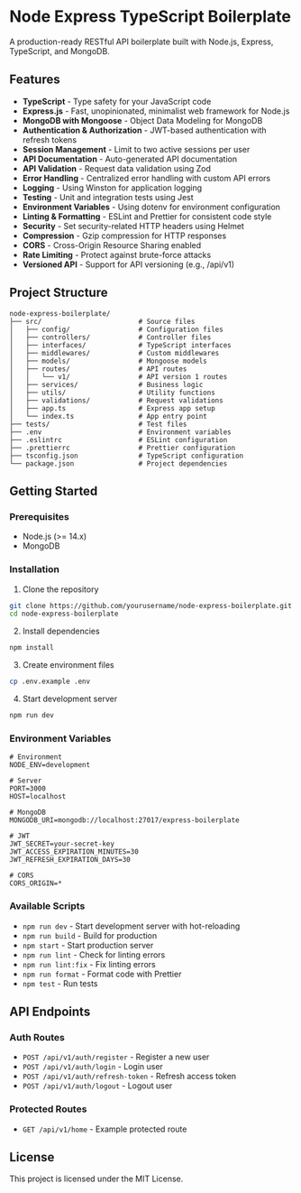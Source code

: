# Node Express TypeScript Boilerplate

A production-ready RESTful API boilerplate built with Node.js, Express, TypeScript, and MongoDB.

## Features

- **TypeScript** - Type safety for your JavaScript code
- **Express.js** - Fast, unopinionated, minimalist web framework for Node.js
- **MongoDB with Mongoose** - Object Data Modeling for MongoDB
- **Authentication & Authorization** - JWT-based authentication with refresh tokens
- **Session Management** - Limit to two active sessions per user
- **API Documentation** - Auto-generated API documentation
- **API Validation** - Request data validation using Zod
- **Error Handling** - Centralized error handling with custom API errors
- **Logging** - Using Winston for application logging
- **Testing** - Unit and integration tests using Jest
- **Environment Variables** - Using dotenv for environment configuration
- **Linting & Formatting** - ESLint and Prettier for consistent code style
- **Security** - Set security-related HTTP headers using Helmet
- **Compression** - Gzip compression for HTTP responses
- **CORS** - Cross-Origin Resource Sharing enabled
- **Rate Limiting** - Protect against brute-force attacks
- **Versioned API** - Support for API versioning (e.g., /api/v1)

## Project Structure

```
node-express-boilerplate/
├── src/                        # Source files
│   ├── config/                 # Configuration files
│   ├── controllers/            # Controller files
│   ├── interfaces/             # TypeScript interfaces
│   ├── middlewares/            # Custom middlewares
│   ├── models/                 # Mongoose models
│   ├── routes/                 # API routes
│   │   └── v1/                 # API version 1 routes
│   ├── services/               # Business logic
│   ├── utils/                  # Utility functions
│   ├── validations/            # Request validations
│   ├── app.ts                  # Express app setup
│   └── index.ts                # App entry point
├── tests/                      # Test files
├── .env                        # Environment variables
├── .eslintrc                   # ESLint configuration
├── .prettierrc                 # Prettier configuration
├── tsconfig.json               # TypeScript configuration
└── package.json                # Project dependencies
```

## Getting Started

### Prerequisites

- Node.js (>= 14.x)
- MongoDB

### Installation

1. Clone the repository

```bash
git clone https://github.com/yourusername/node-express-boilerplate.git
cd node-express-boilerplate
```

2. Install dependencies

```bash
npm install
```

3. Create environment files

```bash
cp .env.example .env
```

4. Start development server

```bash
npm run dev
```

### Environment Variables

```
# Environment
NODE_ENV=development

# Server
PORT=3000
HOST=localhost

# MongoDB
MONGODB_URI=mongodb://localhost:27017/express-boilerplate

# JWT
JWT_SECRET=your-secret-key
JWT_ACCESS_EXPIRATION_MINUTES=30
JWT_REFRESH_EXPIRATION_DAYS=30

# CORS
CORS_ORIGIN=*
```

### Available Scripts

- `npm run dev` - Start development server with hot-reloading
- `npm run build` - Build for production
- `npm start` - Start production server
- `npm run lint` - Check for linting errors
- `npm run lint:fix` - Fix linting errors
- `npm run format` - Format code with Prettier
- `npm test` - Run tests

## API Endpoints

### Auth Routes

- `POST /api/v1/auth/register` - Register a new user
- `POST /api/v1/auth/login` - Login user
- `POST /api/v1/auth/refresh-token` - Refresh access token
- `POST /api/v1/auth/logout` - Logout user

### Protected Routes

- `GET /api/v1/home` - Example protected route

## License

This project is licensed under the MIT License.
